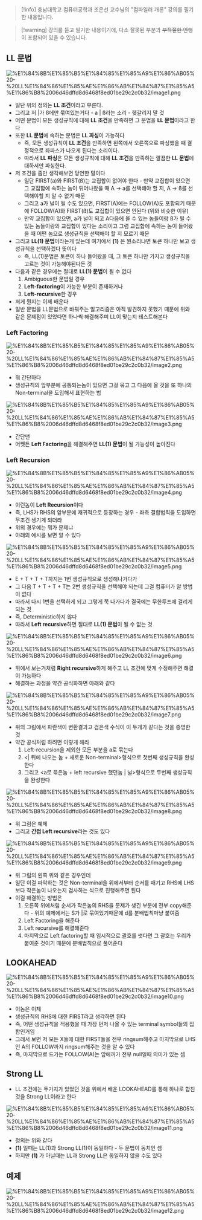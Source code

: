 > [!info] 충남대학교 컴퓨터공학과 조은선 교수님의 "컴파일러 개론" 강의를 필기한 내용입니다.

> [!warning] 강의를 듣고 필기한 내용이기에, 다소 잘못된 부분과 ~~부적절한 언행~~ 이 포함되어 있을 수 있습니다.

## LL 문법

![%E1%84%8B%E1%85%B5%E1%84%85%E1%85%A9%E1%86%AB05%20-%20LL%E1%84%86%E1%85%AE%E1%86%AB%E1%84%87%E1%85%A5%E1%86%B8%2006d46dffd8d6468f8ed01be29c2c0b32/image1.png](compiler.fall.2021.cse.cnu.ac.kr/images/05_06d46dffd8d6468f8ed01be29c2c0b32/image1.png)

- 일단 위의 정의는 **LL 조건**이라고 부른다.
- 그리고 저 |가 ß에만 묶여있는거다 - a | ß라는 소리 - 헷갈리지 말 것
- 어떤 문법이 모든 생성규칙에 대해 **LL 조건**을 만족하면 그 문법을 **LL 문법**이라고 한다
- 또한 **LL 문법**에 속하는 문법은 **LL 파싱**이 가능하다
	- 즉, 모든 생성규칙이 **LL 조건**을 만족하면 왼쪽에서 오른쪽으로 파싱했을 때 결정적으로 좌파스가 나오게 된다는 소리이다.
	- 따라서 **LL 파싱**은 모든 생성규칙에 대해 **LL 조건**을 만족하는 깔끔한 **LL 문법**에 대하서만 파싱한다.
- 저 조건을 좀만 생각해보면 당연한 말이다
	- 일단 FIRST(a)와 FIRST(ß)는 교집합이 없어야 한다 - 만약 교집합이 있으면 그 교집합에 속하는 놈이 튀어나왔을 때 A → a를 선택해야 할 지, A → ß를 선택해야할 지 알 수 없기 때문
	- 그리고 a가 널이 될 수도 있으면, FIRST(A)에는 FOLLOW(A)도 포함되기 때문에 FOLLOW(A)와 FIRST(ß)도 교집합이 있으면 안된다 (위와 비슷한 이유)
	- 만약 교집합이 있으면, a가 널이 되고 A다음에 올 수 있는 놈들이랑 ß가 될 수 있는 놈들이랑의 교집합이 있다는 소리이고 그럼 교집합에 속하는 놈이 들어왔을 때 어떤 놈으로 생성규칙을 선택해야 할 지 모르기 때문
- 그리고 **LL(1) 문법**이라는게 있는데 여기에서 **(1)** 은 뭔소리냐면 토큰 하나만 보고 생성규칙을 선택하겠다 뜻이다
	- 즉, LL(1)문법은 토큰이 하나 들어왔을 때, 그 토큰 하나만 가지고 생성규칙을 고르는 것이 가능해야된다든 것
- 다음과 같은 경우에는 절대로 **LL(1) 문법**이 될 수 없다
	1. Ambiguous한 문법일 경우
	2. **Left-factoring**이 가능한 부분이 존재하거나
	3. **Left-recursive**한 경우
- 저게 뭔지는 이제 배운다
- 일반 문법을 LL문법으로 바꿔주는 알고리즘은 아직 발견하지 못했기 때문에 위와 같은 문제점이 있었다면 하나씩 해결해주며 LL이 맞는지 테스트해본다

### Left Factoring

![%E1%84%8B%E1%85%B5%E1%84%85%E1%85%A9%E1%86%AB05%20-%20LL%E1%84%86%E1%85%AE%E1%86%AB%E1%84%87%E1%85%A5%E1%86%B8%2006d46dffd8d6468f8ed01be29c2c0b32/image2.png](compiler.fall.2021.cse.cnu.ac.kr/images/05_06d46dffd8d6468f8ed01be29c2c0b32/image2.png)

- 뭐 간단하다
- 생성규칙의 앞부분에 공통되는놈이 있으면 그걸 묶고 그 다음에 올 것을 또 하나의 Non-terminal을 도입해서 표현하는 법

![%E1%84%8B%E1%85%B5%E1%84%85%E1%85%A9%E1%86%AB05%20-%20LL%E1%84%86%E1%85%AE%E1%86%AB%E1%84%87%E1%85%A5%E1%86%B8%2006d46dffd8d6468f8ed01be29c2c0b32/image3.png](compiler.fall.2021.cse.cnu.ac.kr/images/05_06d46dffd8d6468f8ed01be29c2c0b32/image3.png)

- 간단맨
- 어쨋든 **Left Factoring**을 해결해주면 **LL(1) 문법**이 될 가능성이 높아진다

### Left Recursion

![%E1%84%8B%E1%85%B5%E1%84%85%E1%85%A9%E1%86%AB05%20-%20LL%E1%84%86%E1%85%AE%E1%86%AB%E1%84%87%E1%85%A5%E1%86%B8%2006d46dffd8d6468f8ed01be29c2c0b32/image4.png](compiler.fall.2021.cse.cnu.ac.kr/images/05_06d46dffd8d6468f8ed01be29c2c0b32/image4.png)

- 이런놈이 **Left Recursion**이다
- 즉, LHS가 RHS의 앞부분에 재귀적으로 등장하는 경우 - 좌측 결합법칙을 도입하면 무조건 생기게 되더라
- 위의 경우에는 뭐가 문제냐
- 아래의 예시를 보면 알 수 있다

![%E1%84%8B%E1%85%B5%E1%84%85%E1%85%A9%E1%86%AB05%20-%20LL%E1%84%86%E1%85%AE%E1%86%AB%E1%84%87%E1%85%A5%E1%86%B8%2006d46dffd8d6468f8ed01be29c2c0b32/image5.png](compiler.fall.2021.cse.cnu.ac.kr/images/05_06d46dffd8d6468f8ed01be29c2c0b32/image5.png)

- E + T + T + T까지는 1번 생성규칙으로 생성해나가다가
- 그 다음 T + T + T + T는 2번 생성규칙을 선택해야 되는데 그걸 컴퓨터가 알 방법이 없다
- 따라서 다시 1번을 선택하게 되고 그렇게 쭉 나가다가 결국에는 무한루프에 걸리게 되는 것
- 즉, Deterministic하지 않다
- 따라서 **Left recursive**하면 절대로 **LL(1) 문법**이 될 수 없는 것

![%E1%84%8B%E1%85%B5%E1%84%85%E1%85%A9%E1%86%AB05%20-%20LL%E1%84%86%E1%85%AE%E1%86%AB%E1%84%87%E1%85%A5%E1%86%B8%2006d46dffd8d6468f8ed01be29c2c0b32/image6.png](compiler.fall.2021.cse.cnu.ac.kr/images/05_06d46dffd8d6468f8ed01be29c2c0b32/image6.png)

- 위에서 보는거처럼 **Right recursive**하게 해주고 LL 조건에 맞게 수정해주면 해결이 가능하다
- 해결하는 과정을 약간 공식화하면 아래와 같다

![%E1%84%8B%E1%85%B5%E1%84%85%E1%85%A9%E1%86%AB05%20-%20LL%E1%84%86%E1%85%AE%E1%86%AB%E1%84%87%E1%85%A5%E1%86%B8%2006d46dffd8d6468f8ed01be29c2c0b32/image7.png](compiler.fall.2021.cse.cnu.ac.kr/images/05_06d46dffd8d6468f8ed01be29c2c0b32/image7.png)

- 위의 그림에서 파란색이 변환결과고 검은색 수식이 이 두개가 같다는 것을 증명한 것
- 약간 공식처럼 하려면 이렇게 해라
	1. Left-recursion을 제외한 모든 부분을 a로 묶는다
	2. <| 뒤에 나오는 놈 + 새로운 Non-terminal>형식으로 첫번째 생성규칙을 완성 한다
	3. 그리고 <a로 묶은놈 + left recursive 했던놈 | 널>형식으로 두번째 생성규칙을 완성한다

![%E1%84%8B%E1%85%B5%E1%84%85%E1%85%A9%E1%86%AB05%20-%20LL%E1%84%86%E1%85%AE%E1%86%AB%E1%84%87%E1%85%A5%E1%86%B8%2006d46dffd8d6468f8ed01be29c2c0b32/image8.png](compiler.fall.2021.cse.cnu.ac.kr/images/05_06d46dffd8d6468f8ed01be29c2c0b32/image8.png)

- 위 그림은 예제
- 그리고 **간접 Left recursive**라는 것도 있다

![%E1%84%8B%E1%85%B5%E1%84%85%E1%85%A9%E1%86%AB05%20-%20LL%E1%84%86%E1%85%AE%E1%86%AB%E1%84%87%E1%85%A5%E1%86%B8%2006d46dffd8d6468f8ed01be29c2c0b32/image9.png](compiler.fall.2021.cse.cnu.ac.kr/images/05_06d46dffd8d6468f8ed01be29c2c0b32/image9.png)

- 위 그림의 왼쪽 위와 같은 경우인데
- 일단 이걸 파악하는 것은 Non-terminal을 위에서부터 순서를 매기고 RHS에 LHS보다 작은놈이 나오는지 검사하는 식으로 진행해주면 된다
- 이걸 해결하는 방법은
	1. 오른쪽 위에처럼 순서가 작은놈의 RHS을 문제가 생긴 부분에 전부 copy해준다 - 위의 예제에서는 S가 |로 묶여있기때문에 d를 분배법칙마냥 붙여줌
	2. Left Factoring을 해준다
	3. Left recursive를 해결해준다
	4. 마지막으로 Left factoring할 때 임시적으로 괄호를 썻다면 그 괄호는 우리가 붙여준 것이기 때문에 분배법칙으로 풀어준다

## LOOKAHEAD

![%E1%84%8B%E1%85%B5%E1%84%85%E1%85%A9%E1%86%AB05%20-%20LL%E1%84%86%E1%85%AE%E1%86%AB%E1%84%87%E1%85%A5%E1%86%B8%2006d46dffd8d6468f8ed01be29c2c0b32/image10.png](compiler.fall.2021.cse.cnu.ac.kr/images/05_06d46dffd8d6468f8ed01be29c2c0b32/image10.png)

- 이놈은 이제
- 생성규칙의 RHS에 대한 FIRST라고 생각하면 된다
- 즉, 어떤 생성규칙을 적용했을 때 가장 먼저 나올 수 있는 terminal symbol들의 집합인거임
- 그래서 보면 저 모든 X들에 대한 FIRST들을 전부 ringsum해주고 마지막으로 LHS인 A의 FOLLOW까지 ringsum해주는 것을 알 수 있다
- 즉, 마지막으로 드가는 FOLLOW(A)는 앞에꺼가 전부 null일때 의미가 있는 셈

## Strong LL

- LL 조건에는 두가지가 있었던 것을 위에서 배운 LOOKAHEAD를 통해 하나로 합친 것을 Strong LL이라고 한다

![%E1%84%8B%E1%85%B5%E1%84%85%E1%85%A9%E1%86%AB05%20-%20LL%E1%84%86%E1%85%AE%E1%86%AB%E1%84%87%E1%85%A5%E1%86%B8%2006d46dffd8d6468f8ed01be29c2c0b32/image11.png](compiler.fall.2021.cse.cnu.ac.kr/images/05_06d46dffd8d6468f8ed01be29c2c0b32/image11.png)

- 정의는 위와 같다
- **(1)** 일때는 LL(1)과 Strong LL(1)이 동일하다 - 두 문법이 동치인 셈
- 하지만 **(1)** 가 아닐때는 LL과 Strong LL은 동일하지 않을 수도 있다

## 예제

![%E1%84%8B%E1%85%B5%E1%84%85%E1%85%A9%E1%86%AB05%20-%20LL%E1%84%86%E1%85%AE%E1%86%AB%E1%84%87%E1%85%A5%E1%86%B8%2006d46dffd8d6468f8ed01be29c2c0b32/image12.png](compiler.fall.2021.cse.cnu.ac.kr/images/05_06d46dffd8d6468f8ed01be29c2c0b32/image12.png)